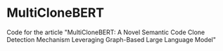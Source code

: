 # MultiCloneBERT
Code for the article "MultiCloneBERT: A Novel Semantic Code Clone Detection Mechanism Leveraging Graph-Based Large Language Model"

